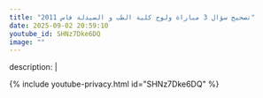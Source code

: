 ```yaml
---
title: "تصحيح سؤال 3 مباراة ولوج كلية الطب و الصيدلة فاس 2011"
date: 2025-09-02 20:59:10 
youtube_id: SHNz7Dke6DQ
image: ""
---
```

description: |
  
{% include youtube-privacy.html id="SHNz7Dke6DQ" %}
